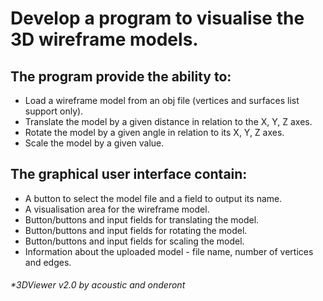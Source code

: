 # Develop a program to visualise the 3D wireframe models.

## The program provide the ability to:

+ Load a wireframe model from an obj file (vertices and surfaces list support only).
+ Translate the model by a given distance in relation to the X, Y, Z axes.
+ Rotate the model by a given angle in relation to its X, Y, Z axes.
+ Scale the model by a given value.

## The graphical user interface contain:

+ A button to select the model file and a field to output its name.
+ A visualisation area for the wireframe model.
+ Button/buttons and input fields for translating the model.
+ Button/buttons and input fields for rotating the model.
+ Button/buttons and input fields for scaling the model.
+ Information about the uploaded model - file name, number of vertices and edges.

###### *3DViewer v2.0 by acoustic and onderont